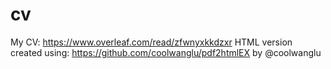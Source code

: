 # cv
My CV: https://www.overleaf.com/read/zfwnyxkkdzxr
HTML version created using: https://github.com/coolwanglu/pdf2htmlEX by @coolwanglu
